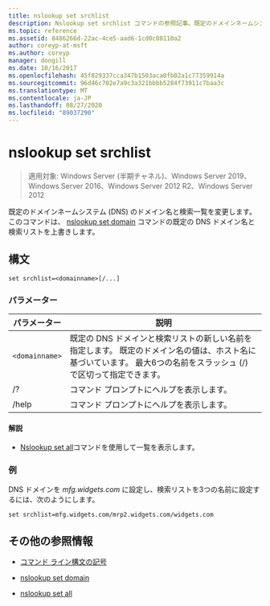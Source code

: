 ```yaml
---
title: nslookup set srchlist
description: Nslookup set srchlist コマンドの参照記事。既定のドメインネームシステム (DNS) のドメイン名と検索リストが変更されます。
ms.topic: reference
ms.assetid: 8486266d-22ac-4ce5-aad6-1cd0c08110a2
author: coreyp-at-msft
ms.author: coreyp
manager: dongill
ms.date: 10/16/2017
ms.openlocfilehash: 45f829337cca347b1503aca0fb02a1c77359914a
ms.sourcegitcommit: 96d46c702e7a9c3a321bbbb5284f73911c7baa3c
ms.translationtype: MT
ms.contentlocale: ja-JP
ms.lasthandoff: 08/27/2020
ms.locfileid: "89037290"
---
```

# <a name="nslookup-set-srchlist"></a>nslookup set srchlist

> 適用対象: Windows Server (半期チャネル)、Windows Server 2019、Windows Server 2016、Windows Server 2012 R2、Windows Server 2012

既定のドメインネームシステム (DNS) のドメイン名と検索一覧を変更します。 このコマンドは、 [nslookup set domain](nslookup-set-domain.md) コマンドの既定の DNS ドメイン名と検索リストを上書きします。

## <a name="syntax"></a>構文

```
set srchlist=<domainname>[/...]
```

### <a name="parameters"></a>パラメーター

| パラメーター | 説明 |
| --------- | ----------- |
| `<domainname>` | 既定の DNS ドメインと検索リストの新しい名前を指定します。 既定のドメイン名の値は、ホスト名に基づいています。 最大6つの名前をスラッシュ (/) で区切って指定できます。 |
| /? | コマンド プロンプトにヘルプを表示します。 |
| /help | コマンド プロンプトにヘルプを表示します。 |

#### <a name="remarks"></a>解説

- [Nslookup set all](nslookup-set-all.md)コマンドを使用して一覧を表示します。

### <a name="examples"></a>例

DNS ドメインを *mfg.widgets.com* に設定し、検索リストを3つの名前に設定するには、次のようにします。

```
set srchlist=mfg.widgets.com/mrp2.widgets.com/widgets.com
```

## <a name="additional-references"></a>その他の参照情報

- [コマンド ライン構文の記号](command-line-syntax-key.md)

- [nslookup set domain](nslookup-set-domain.md)

- [nslookup set all](nslookup-set-all.md)
